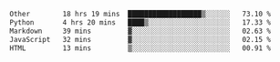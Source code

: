 <!--START_SECTION:waka-->

```txt
Other        18 hrs 19 mins  ██████████████████▒░░░░░░   73.10 %
Python       4 hrs 20 mins   ████▒░░░░░░░░░░░░░░░░░░░░   17.33 %
Markdown     39 mins         ▓░░░░░░░░░░░░░░░░░░░░░░░░   02.63 %
JavaScript   32 mins         ▓░░░░░░░░░░░░░░░░░░░░░░░░   02.15 %
HTML         13 mins         ▒░░░░░░░░░░░░░░░░░░░░░░░░   00.91 %
```

<!--END_SECTION:waka--> 
 
